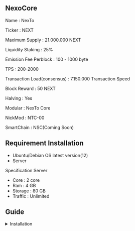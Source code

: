 ## NexoCore
Name : NexTo

Ticker : NEXT

Maximum Supply : 21.000.000 NEXT

Liquidity Staking : 25%

Emission Fee Perblock : 100 - 1000 byte

TPS : 200-2000

Transaction Load(consensus) : 7.150.000 Transaction Speed

Block Reward : 50 NEXT

Halving : Yes

Modular : NexTo Core

NickMod : NTC-00

SmartChain : NSC(Coming Soon)

## Requirement Installation

- Ubuntu/Debian OS latest version(12)
- Server

Specification Server

- Core : 2 core
- Ram : 4 GB
- Storage : 80 GB
- Traffic : Unlimited

## Guide

<details>
<summary>
Installation
</summary>
create folder blockchain at ~/

```sh
mkdir coins
```

Install Depedencies(choose maintainer)

```sh
apt install -y software-properties-common net-tools build-essential
```

Chmod all inside(skip if you using root)

```sh
chmod 777 -R /builder/plugins.sh &&
chmod 777 -R /builder/core.sh &&
chmod 777 -R /builder/core_qt.sh &&
chmod 777 -R fresh_install_core.sh &&
chmod 777 -R fresh_install_qt.sh &&
chmod 777 -R upgrade_core.sh &&
chmod 777 -R upgrade_qt.sh
```

Run the fresh install

```sh
./fresh_install_core.sh
```

Run the fresh install qt

```sh
./fresh_install_qt.sh
```

</details>
